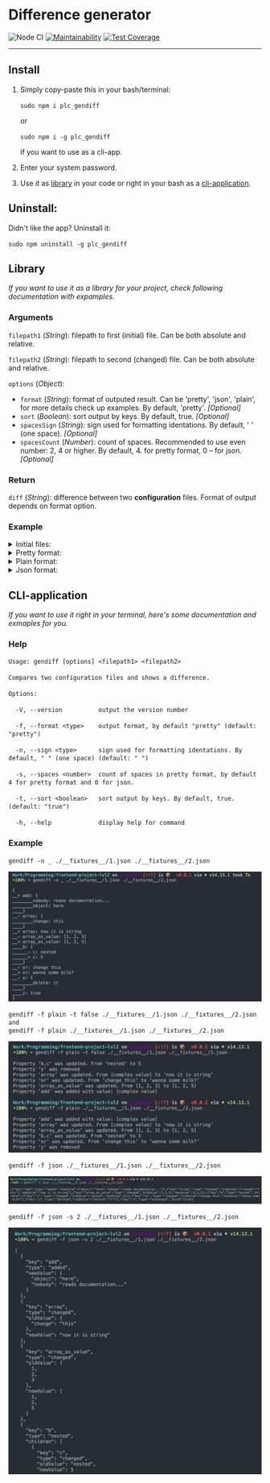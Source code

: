 # Difference generator
![Node CI](https://github.com/peacelovecookies/frontend-project-lvl2/workflows/Node%20CI/badge.svg) [![Maintainability](https://api.codeclimate.com/v1/badges/4bb889005323f929a5be/maintainability)](https://codeclimate.com/github/peacelovecookies/frontend-project-lvl2/maintainability) [![Test Coverage](https://api.codeclimate.com/v1/badges/4bb889005323f929a5be/test_coverage)](https://codeclimate.com/github/peacelovecookies/frontend-project-lvl2/test_coverage)

---

## Install

1. Simply copy-paste this in your bash/terminal:

    `sudo npm i plc_gendiff`

      or

   `sudo npm i -g plc_gendiff`
    
    if you want to use as a cli-app.

2. Enter your system password.
3. Use it as [library](#library) in your code or right in your bash as a [cli-application](#cli-application).

## Uninstall:

Didn't like the app? Uninstall it:

`sudo npm uninstall -g plc_gendiff`

## Library

_If you want to use it as a library for your project, check following documentation with expamples._

### Arguments

`filepath1` (_String_): filepath to first (initial) file. Can be both absolute and relative.

`filepath2` (_String_): filepath to second (changed) file. Can be both absolute and relative.

`options` (_Object_):

- `format` (_String_): format of outputed result. Can be 'pretty', 'json', 'plain', for more details check up examples. By default, 'pretty'. _[Optional]_
- `sort` (_Boolean_): sort output by keys. By default, true. _[Optional]_
- `spacesSign` (_String_): sign used for formatting identations. By default, ' ' (one space). _[Optional]_
- `spacesCount` (_Number_): count of spaces. Recommended to use even number: 2, 4 or higher. By default, 4.  for pretty format, 0 – for json. _[Optional]_

### Return
    
`diff` (_String_): difference between two **configuration** files. Format of output depends on format option.

### Example

<details>
  <summary>Initial files: </summary>
    
  ```json
  // file1.json
  {
    "z": true,
    "b": {
      "c": "nested"
    },
    "y": {
      "delete": "it"
    },
    "array": {
      "change": "this"
    },
    "or": "change this",
  }

  // file2.json
  {
    "z": true,
    "b": {
      "c": 5
    },
    "array": "now it is string"
    "or": "wanna some milk?",
    "add": {
      "object": "here",
      "nobody": "reads documentation..."
    }
  }
  ```

</details>

<details>
  <summary>Pretty format: </summary>

  ```javascript
  // app.js
  import gendiff from 'plc_gendiff';

  const prettyOptions = { format: 'pretty', spacesSign: '_' };
  const pretty = gendiff(path/to/file1, path/to/file2, prettyOptions);
  ```

  <details>
    <summary>console.log(pretty);</summary>

    ```
    {
    __+ add: {
    ________nobody: reads documentation...
    ________object: here
    ____}
    __- array: {
    ________change: this
    ____}
    __+ array: now it is string
    __- array_as_value: [1, 2, 3]
    __+ array_as_value: [1, 2, 5]
    ____b: {
    ______- c: nested
    ______+ c: 5
    ____}
    __- or: change this
    __+ or: wanna some milk?
    __- y: {
    ________delete: it
    ____}
    ____z: true
    }
    ```

  </details>

</details>

<details>
  <summary>Plain format: </summary>

  ```js
  // app.js
  import gendiff from 'plc_gendiff';

  const plainOptions = { format: 'plain', sort: 'false' };
  const plain = gendiff(path/to/file1, path/to/file2, plainOptions);
  ```

  <details>
    <summary>console.log(plain)</summary>
    
  ```
  Property 'b.c' was updated. From 'nested' to 5
  Property 'y' was removed
  Property 'array' was updated. From [complex value] to 'now it is string'
  Property 'or' was updated. From 'change this' to 'wanna some milk?'
  Property 'array_as_value' was updated. From [1, 2, 3] to [1, 2, 5]
  Property 'add' was added with value: [complex value]
  ```
  
  </details>
</details>

<details>
  <summary>Json format: </summary>

  ```js
  // app.js
  import gendiff from 'plc_gendiff';

  const jsonOptions = { format: 'json', sort: 2 };
  const json = gendiff(path/to/file1, path/to/file2, jsonOptions);
  ```

  <details>
    <summary>console.log(json)</summary>

  ```json
  [
    {
      "key": "add",
      "type": "added",
      "newValue": {
        "object": "here",
        "nobody": "reads documentation..."
      }
    },
    {
      "key": "array",
      "type": "changed",
      "oldValue": {
        "change": "this"
      },
      "newValue": "now it is string"
    },
    {
      "key": "array_as_value",
      "type": "changed",
      "oldValue": [
        1,
        2,
        3
      ],
      "newValue": [
        1,
        2,
        5
      ]
    },
    {
      "key": "b",
      "type": "nested",
      "children": [
        {
          "key": "c",
          "type": "changed",
          "oldValue": "nested",
          "newValue": 5
        }
      ]
    },
    {
      "key": "or",
      "type": "changed",
      "oldValue": "change this",
      "newValue": "wanna some milk?"
    },
    {
      "key": "y",
      "type": "deleted",
      "oldValue": {
        "delete": "it"
      }
    },
    {
      "key": "z",
      "type": "unchanged",
      "value": true
    }
  ]
  ```
  </details>
</details>

## CLI-application

_If you want to use it right in your terminal, here's some documentation and exmaples for you._

### Help

    Usage: gendiff [options] <filepath1> <filepath2>

    Compares two configuration files and shows a difference.

    Options:

      -V, --version          output the version number

      -f, --format <type>    output format, by default "pretty" (default: "pretty")
      
      -n, --sign <type>      sign used for formatting identations. By default, " " (one space) (default: " ")
      
      -s, --spaces <number>  count of spaces in pretty format, by default 4 for pretty format and 0 for json.
      
      -t, --sort <boolean>   sort output by keys. By default, true. (default: "true")
      
      -h, --help             display help for command

### Example
  
    gendiff -n _ ./__fixtures__/1.json ./__fixtures__/2.json
  
  ![make me pretty](./img/pretty.png?raw=true)

    gendiff -f plain -t false ./__fixtures__/1.json ./__fixtures__/2.json
    and
    gendiff -f plain ./__fixtures__/1.json ./__fixtures__/2.json

  ![make me plain](./img/plain.png?raw=true)
  
    gendiff -f json ./__fixtures__/1.json ./__fixtures__/2.json

  ![make me json](./img/json_default.png?raw=true)

    gendiff -f json -s 2 ./__fixtures__/1.json ./__fixtures__/2.json

  ![make me pretty json](./img/json_spaces.png?raw=true)
